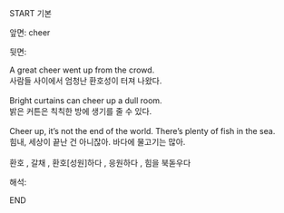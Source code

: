 START
기본

앞면:
cheer


뒷면:
<div>A great cheer went up from the crowd. </div><div><div>사람들 사이에서 엄청난 환호성이 터져 나왔다.</div></div><div><br></div><div><div>Bright curtains can cheer up a dull room. </div><div><div>밝은 커튼은 칙칙한 방에 생기를 줄 수 있다.</div></div></div><div><br></div><div><div>Cheer up, it’s not the end of the world. There’s plenty of fish in the sea. </div><div><div>힘내, 세상이 끝난 건 아니잖아. 바다에 물고기는 많아.</div></div></div><div><br></div><div>환호 , 갈채 , 환호[성원]하다 , 응원하다 , 힘을 북돋우다</div>


해석:

END